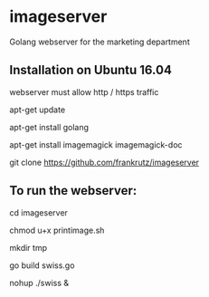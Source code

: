 # imageserver
Golang webserver for the marketing department


## Installation on Ubuntu 16.04

webserver must allow http / https traffic

apt-get update

apt-get install golang

apt-get install imagemagick imagemagick-doc 

git clone https://github.com/frankrutz/imageserver

## To run the webserver:

cd imageserver

chmod u+x printimage.sh

mkdir tmp

go build swiss.go

nohup ./swiss &

